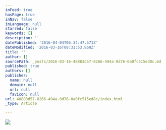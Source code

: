 ```yaml
---
inFeed: true
hasPage: true
inNav: false
inLanguage: null
starred: false
keywords: []
description: ''
datePublished: '2016-04-04T05:34:47.571Z'
dateModified: '2016-03-16T08:31:53.860Z'
title: ''
author: []
sourcePath: _posts/2016-03-16-48883d57-8266-494a-8d76-0a0fc515ed8c.md
published: true
authors: []
publisher:
  name: null
  domain: null
  url: null
  favicon: null
url: 48883d57-8266-494a-8d76-0a0fc515ed8c/index.html
_type: Article

---
```

![](https://the-grid-user-content.s3-us-west-2.amazonaws.com/fd8e5063-707e-4375-8b9a-76ac8a00972e.jpg)